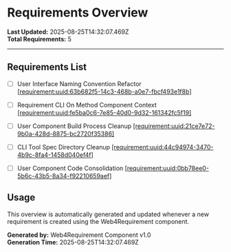 # Requirements Overview

**Last Updated:** 2025-08-25T14:32:07.469Z  
**Total Requirements:** 5

---


## Requirements List

- [ ] User Interface Naming Convention Refactor [[requirement:uuid:63b682f5-14c3-468b-a0e7-fbcf493e1f8b]](63b682f5-14c3-468b-a0e7-fbcf493e1f8b.requirement.md)

- [ ] Requirement CLI On Method Component Context [[requirement:uuid:fe5ba0c6-7e85-40d0-9d32-161342fc5f19]](fe5ba0c6-7e85-40d0-9d32-161342fc5f19.requirement.md)

- [ ] User Component Build Process Cleanup [[requirement:uuid:21ce7e72-9b0a-428d-8875-bc2720f35386]](21ce7e72-9b0a-428d-8875-bc2720f35386.requirement.md)

- [ ] CLI Tool Spec Directory Cleanup [[requirement:uuid:44c94974-3470-4b9c-8fa4-1458d040ef4f]](44c94974-3470-4b9c-8fa4-1458d040ef4f.requirement.md)

- [ ] User Component Code Consolidation [[requirement:uuid:0bb78ee0-5b6c-43b5-8a34-f92210659aef]](0bb78ee0-5b6c-43b5-8a34-f92210659aef.requirement.md)


## Usage

This overview is automatically generated and updated whenever a new requirement is created using the Web4Requirement component.

**Generated by:** Web4Requirement Component v1.0  
**Generation Time:** 2025-08-25T14:32:07.469Z
